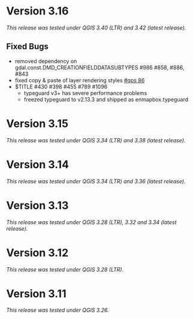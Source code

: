 # Version 3.16
_This release was tested under QGIS 3.40 (LTR) and 3.42 (latest release)._

## Fixed Bugs

* removed dependency on gdal.const.DMD_CREATIONFIELDDATASUBTYPES #986 #858, #886, #843
* fixed copy & paste of layer rendering styles [#qps 86](https://github.com/EnMAP-Box/qgispluginsupport/issues/86)
* $TITLE #430 #398 #455 #789 #1096
  * typeguard v3+ has severe performance problems
  * freezed typeguard to v2.13.3 and shipped as enmapbox.typeguard 

# Version 3.15
_This release was tested under QGIS 3.34 (LTR) and 3.38 (latest release)._

# Version 3.14
_This release was tested under QGIS 3.34 (LTR) and 3.36 (latest release)._

# Version 3.13
_This release was tested under QGIS 3.28 (LTR), 3.32 and 3.34 (latest release)._

# Version 3.12
_This release was tested under QGIS 3.28 (LTR)._

# Version 3.11
_This release was tested under QGIS 3.26._
